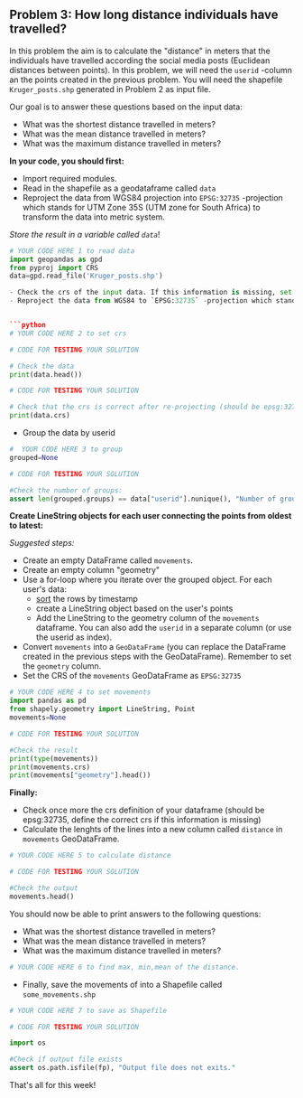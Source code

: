## Problem 3: How long distance individuals have travelled? 

In this problem the aim is to calculate the "distance" in meters that the individuals have travelled according the social media posts (Euclidean distances between points). In this problem, we will need the `userid` -column an the points created in the previous problem. You will need the shapefile `Kruger_posts.shp` generated in Problem 2 as input file.

Our goal is to answer these questions based on the input data:
- What was the shortest distance travelled in meters?
- What was the mean distance travelled in meters?
- What was the maximum distance travelled in meters?

**In your code, you should first:**
 - Import required modules.
 - Read in the shapefile as a geodataframe called `data`
 - Reproject the data from WGS84 projection into `EPSG:32735` -projection which stands for UTM Zone 35S (UTM zone for South Africa) to transform the data into metric system.
 
*Store the result in a variable called `data`*!


```python
# YOUR CODE HERE 1 to read data
import geopandas as gpd
from pyproj import CRS
data=gpd.read_file('Kruger_posts.shp')

- Check the crs of the input data. If this information is missing, set it as epsg:4326 (WGS84).
- Reproject the data from WGS84 to `EPSG:32735` -projection which stands for UTM Zone 35S (UTM zone for South Africa) to transform the data into metric system. (don't create a new variable, update the existing variable `data`!)"


```python
# YOUR CODE HERE 2 to set crs
```

```python
# CODE FOR TESTING YOUR SOLUTION

# Check the data
print(data.head())
```


```python
# CODE FOR TESTING YOUR SOLUTION

# Check that the crs is correct after re-projecting (should be epsg:32735)
print(data.crs)
```

 - Group the data by userid

```python
#  YOUR CODE HERE 3 to group 
grouped=None
```


```python
# CODE FOR TESTING YOUR SOLUTION

#Check the number of groups:
assert len(grouped.groups) == data["userid"].nunique(), "Number of groups should match number of unique users!"
```

**Create LineString objects for each user connecting the points from oldest to latest:**

*Suggested steps:*
- Create an empty DataFrame called `movements`. 
- Create an empty column "geometry"
- Use a for-loop where you iterate over the grouped object. For each user's data: 
    - [sort](http://pandas.pydata.org/pandas-docs/stable/generated/pandas.DataFrame.sort_values.html) the rows by timestamp 
    - create a LineString object based on the user's points
    - Add the LineString to the geometry column of the `movements` dataframe. You can also add the `userid` in a separate column (or use the userid as index).
- Convert `movements` into a `GeoDataFrame` (you can replace the DataFrame created in the previous steps with the GeoDataFrame). Remember to set the `geometry` column.
- Set the CRS of the ``movements`` GeoDataFrame as ``EPSG:32735`` 


```python
# YOUR CODE HERE 4 to set movements
import pandas as pd
from shapely.geometry import LineString, Point
movements=None
```


```python
# CODE FOR TESTING YOUR SOLUTION

#Check the result
print(type(movements))
print(movements.crs)
print(movements["geometry"].head())
```

**Finally:**
- Check once more the crs definition of your dataframe (should be epsg:32735, define the correct crs if this information is missing)
- Calculate the lenghts of the lines into a new column called ``distance`` in ``movements`` GeoDataFrame.


```python
# YOUR CODE HERE 5 to calculate distance
```

```python
# CODE FOR TESTING YOUR SOLUTION

#Check the output
movements.head()
```


You should now be able to print answers to the following questions: 

 - What was the shortest distance travelled in meters?
 - What was the mean distance travelled in meters?
 - What was the maximum distance travelled in meters?


```python
# YOUR CODE HERE 6 to find max, min,mean of the distance.
```

- Finally, save the movements of into a Shapefile called ``some_movements.shp``


```python
# YOUR CODE HERE 7 to save as Shapefile
```

```python
# CODE FOR TESTING YOUR SOLUTION

import os

#Check if output file exists
assert os.path.isfile(fp), "Output file does not exits."
```

That's all for this week!
